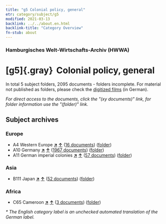 ```yaml
---
title: "g5 Colonial policy, general"
etr: category/subject/g5
modified: 2021-03-13
backlink: ../../about.en.html
backlink-title: "Category Overview"
fn-stub: about
---
```


### Hamburgisches Welt-Wirtschafts-Archiv (HWWA)
# [g5]{.gray}&#8201; Colonial policy, general&#160; 





In total 5 subject folders, 2095 documents - folders incomplete.
For material not published as folders, please check the [digitized films](/film/h1_sh) (in German).

_For direct access to the documents, click the "(xy documents)" link, for folder information use the "(folder)" link._

## Subject archives



### Europe

- A4 Western Europe [**&nearr;**](../../../geo/i/140897/about.en.html "Western Europe (all folders)") [**&uarr;**](../../../geo/about.en.html#A4 "Country category system") (<a href="https://pm20.zbw.eu/dfgview/sh/140897,144558" title="about: Western Europe : Colonial policy, general" target="_blank">16 documents</a>) ([folder](http://purl.org/pressemappe20/folder/sh/140897,144558))
- A10 Germany [**&nearr;**](../../../geo/i/126128/about.en.html "Germany (all folders)") [**&uarr;**](../../../geo/about.en.html#A10 "Country category system") (<a href="https://pm20.zbw.eu/dfgview/sh/126128,144558" title="about: Germany : Colonial policy, general" target="_blank">1967 documents</a>) ([folder](http://purl.org/pressemappe20/folder/sh/126128,144558))
- A11 German imperial colonies [**&nearr;**](../../../geo/i/140960/about.en.html "German imperial colonies (all folders)") [**&uarr;**](../../../geo/about.en.html#A11 "Country category system") (<a href="https://pm20.zbw.eu/dfgview/sh/140960,144558" title="about: German imperial colonies : Colonial policy, general" target="_blank">57 documents</a>) ([folder](http://purl.org/pressemappe20/folder/sh/140960,144558))

### Asia

- B111 Japan [**&nearr;**](../../../geo/i/141272/about.en.html "Japan (all folders)") [**&uarr;**](../../../geo/about.en.html#B111 "Country category system") (<a href="https://pm20.zbw.eu/dfgview/sh/141272,144558" title="about: Japan : Colonial policy, general" target="_blank">52 documents</a>) ([folder](http://purl.org/pressemappe20/folder/sh/141272,144558))

### Africa

- C65 Cameroon [**&nearr;**](../../../geo/i/141410/about.en.html "Cameroon (all folders)") [**&uarr;**](../../../geo/about.en.html#C65 "Country category system") (<a href="https://pm20.zbw.eu/dfgview/sh/141410,144558" title="about: Cameroon : Colonial policy, general" target="_blank">3 documents</a>) ([folder](http://purl.org/pressemappe20/folder/sh/141410,144558))


_* The English category label is an unchecked automated translation of the German label._

